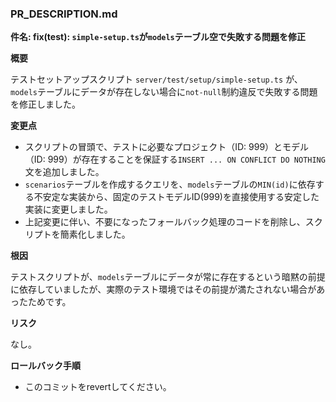 ### PR_DESCRIPTION.md

**件名: fix(test): `simple-setup.ts`が`models`テーブル空で失敗する問題を修正**

**概要**

テストセットアップスクリプト `server/test/setup/simple-setup.ts` が、`models`テーブルにデータが存在しない場合に`not-null`制約違反で失敗する問題を修正しました。

**変更点**

- スクリプトの冒頭で、テストに必要なプロジェクト（ID: 999）とモデル（ID: 999）が存在することを保証する`INSERT ... ON CONFLICT DO NOTHING`文を追加しました。
- `scenarios`テーブルを作成するクエリを、`models`テーブルの`MIN(id)`に依存する不安定な実装から、固定のテストモデルID(999)を直接使用する安定した実装に変更しました。
- 上記変更に伴い、不要になったフォールバック処理のコードを削除し、スクリプトを簡素化しました。

**根因**

テストスクリプトが、`models`テーブルにデータが常に存在するという暗黙の前提に依存していましたが、実際のテスト環境ではその前提が満たされない場合があったためです。

**リスク**

なし。

**ロールバック手順**

- このコミットをrevertしてください。

